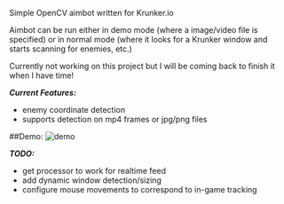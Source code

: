 Simple OpenCV aimbot written for Krunker.io

Aimbot can be run either in demo mode (where a image/video file is specified) or in normal mode (where it looks for a Krunker window and starts scanning for enemies, etc.)

Currently not working on this project but I will be coming back to finish it when I have time!

***Current Features:***
<ul>
<li>enemy coordinate detection</li>
<li>supports detection on mp4 frames or jpg/png files</li>
</ul>

##Demo:
![demo](demo.gif?raw=true "Demo")

***TODO:***
<ul>
<li>get processor to work for realtime feed</li>
<li>add dynamic window detection/sizing</li>
<li>configure mouse movements to correspond to in-game tracking</li>
</ul>
